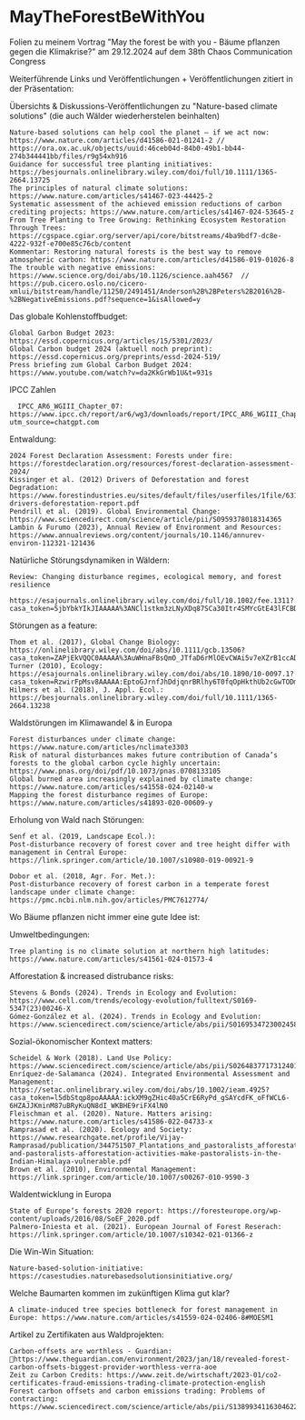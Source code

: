 # MayTheForestBeWithYou
Folien zu meinem Vortrag "May the forest be with you - Bäume pflanzen gegen die Klimakrise?" am 29.12.2024 auf dem 38th Chaos Communication Congress

Weiterführende Links und Veröffentlichungen + Veröffentlichungen zitiert in der Präsentation:

Übersichts & Diskussions-Veröffentlichungen zu "Nature-based climate solutions" (die auch Wälder wiederherstelen beinhalten)

    Nature-based solutions can help cool the planet — if we act now: https://www.nature.com/articles/d41586-021-01241-2 //  https://ora.ox.ac.uk/objects/uuid:46ceb04d-84b0-49b1-bb44-274b344441bb/files/r9g54xh916
    Guidance for successful tree planting initiatives: https://besjournals.onlinelibrary.wiley.com/doi/full/10.1111/1365-2664.13725
    The principles of natural climate solutions: https://www.nature.com/articles/s41467-023-44425-2
    Systematic assessment of the achieved emission reductions of carbon crediting projects: https://www.nature.com/articles/s41467-024-53645-z
    From Tree Planting to Tree Growing: Rethinking Ecosystem Restoration Through Trees: https://cgspace.cgiar.org/server/api/core/bitstreams/4ba9bdf7-dc8e-4222-932f-e700e85c76cb/content
    Kommentar: Restoring natural forests is the best way to remove atmospheric carbon: https://www.nature.com/articles/d41586-019-01026-8
    The trouble with negative emissions: https://www.science.org/doi/abs/10.1126/science.aah4567  // https://pub.cicero.oslo.no/cicero-xmlui/bitstream/handle/11250/2491451/Anderson%2B%2BPeters%2B2016%2B-%2BNegativeEmissions.pdf?sequence=1&isAllowed=y

Das globale Kohlenstoffbudget:

    Global Garbon Budget 2023: https://essd.copernicus.org/articles/15/5301/2023/
    Global Carbon budget 2024 (aktuell noch preprint): https://essd.copernicus.org/preprints/essd-2024-519/
    Press briefing zum Global Carbon Budget 2024: https://www.youtube.com/watch?v=da2KkGrWb1U&t=931s

IPCC Zahlen 

      IPCC_AR6_WGIII_Chapter_07:  https://www.ipcc.ch/report/ar6/wg3/downloads/report/IPCC_AR6_WGIII_Chapter_07.pdf?utm_source=chatgpt.com

Entwaldung:

    2024 Forest Declaration Assessment: Forests under fire: https://forestdeclaration.org/resources/forest-declaration-assessment-2024/
    Kissinger et al. (2012) Drivers of Deforestation and forest Degradation: https://www.forestindustries.eu/sites/default/files/userfiles/1file/6316-drivers-deforestation-report.pdf
    Pendrill et al. (2019). Global Environmental Change: https://www.sciencedirect.com/science/article/pii/S0959378018314365
    Lambin & Furumo (2023), Annual Review of Environment and Resources: https://www.annualreviews.org/content/journals/10.1146/annurev-environ-112321-121436

Natürliche Störungsdynamiken in Wäldern:

    Review: Changing disturbance regimes, ecological memory, and forest resilience 
            https://esajournals.onlinelibrary.wiley.com/doi/full/10.1002/fee.1311?casa_token=5jbYbkYIkJIAAAAA%3ANCl1stkm3zLNyXDq87SCa30Itr4SMYcGtE43lFCBDg34tqNG2ohQbIH2_5p7d5p5va4KIyUWfWaDBgwc

Störungen as a feature:

    Thom et al. (2017), Global Change Biology: https://onlinelibrary.wiley.com/doi/abs/10.1111/gcb.13506?casa_token=ZAPjEkVQQC0AAAAA%3AuWHnaFBsQmO_JTfaD6rMlOEvCWAi5v7eXZrB1ccADJVPhLFjWRxbHSJZgCjg5RgddAG5VS0ZomYF5VaG
    Turner (2010), Ecology: https://esajournals.onlinelibrary.wiley.com/doi/abs/10.1890/10-0097.1?casa_token=RzwirFpMsv8AAAAA:EptoGJrnfJhDdjqnrBRlhy6T0fqOpHkthUb2cGwTODm25T8lNSGbZtiiN2IMHrONwtwd1Wz3Q0tbv2cB
    Hilmers et al. (2018), J. Appl. Ecol.: https://besjournals.onlinelibrary.wiley.com/doi/full/10.1111/1365-2664.13238
    
         
Waldstörungen im Klimawandel & in Europa

    Forest disturbances under climate change: https://www.nature.com/articles/nclimate3303 
    Risk of natural disturbances makes future contribution of Canada’s forests to the global carbon cycle highly uncertain: https://www.pnas.org/doi/pdf/10.1073/pnas.0708133105
    Global burned area increasingly explained by climate change: https://www.nature.com/articles/s41558-024-02140-w
    Mapping the forest disturbance regimes of Europe: https://www.nature.com/articles/s41893-020-00609-y

Erholung von Wald nach Störungen:

    Senf et al. (2019, Landscape Ecol.): 
    Post-disturbance recovery of forest cover and tree height differ with management in Central Europe: https://link.springer.com/article/10.1007/s10980-019-00921-9 
    
    Dobor et al. (2018, Agr. For. Met.):
    Post-disturbance recovery of forest carbon in a temperate forest landscape under climate change: https://pmc.ncbi.nlm.nih.gov/articles/PMC7612774/
    
Wo Bäume pflanzen nicht immer eine gute Idee ist:

 Umweltbedingungen:

    Tree planting is no climate solution at northern high latitudes: https://www.nature.com/articles/s41561-024-01573-4

  Afforestation & increased distrubance risks:
  
    Stevens & Bonds (2024). Trends in Ecology and Evolution: https://www.cell.com/trends/ecology-evolution/fulltext/S0169-5347(23)00246-X
    Gómez-González et al. (2024). Trends in Ecology and Evolution: https://www.sciencedirect.com/science/article/abs/pii/S0169534723002458

  Sozial-ökonomischer Kontext matters: 

    Scheidel & Work (2018). Land Use Policy: https://www.sciencedirect.com/science/article/abs/pii/S0264837717312401
    Enríquez‐de‐Salamanca (2024). Integrated Environmental Assessment and Management: https://setac.onlinelibrary.wiley.com/doi/abs/10.1002/ieam.4925?casa_token=l5dbStqp8poAAAAA:ickXM9gZHic40a5CrE6RyPd_gSAYcdFK_oFfWCL6-6HZAJJKminM87uBRyKuQN8dI_WKBHE9riFX4lN0
    Fleischman et al. (2020). Nature. Matters arising: https://www.nature.com/articles/s41586-022-04733-x
    Ramprasad et al. (2020). Ecology and Society: https://www.researchgate.net/profile/Vijay-Ramprasad/publication/344751507_Plantations_and_pastoralists_afforestation_activities_make_pastoralists_in_the_Indian_Himalaya_vulnerable/links/5f8db768299bf1b53e32ac1c/Plantations-and-pastoralists-afforestation-activities-make-pastoralists-in-the-Indian-Himalaya-vulnerable.pdf
    Brown et al. (2010), Environmental Management: https://link.springer.com/article/10.1007/s00267-010-9590-3


Waldentwicklung in Europa

    State of Europe‘s forests 2020 report: https://foresteurope.org/wp-content/uploads/2016/08/SoEF_2020.pdf
    Palmero-Iniesta et al. (2021). European Journal of Forest Reserach: https://link.springer.com/article/10.1007/s10342-021-01366-z

Die Win-Win Situation:

    Nature-based-solution-initiative: https://casestudies.naturebasedsolutionsinitiative.org/


Welche Baumarten kommen im zukünftigen Klima gut klar?

    A climate-induced tree species bottleneck for forest management in Europe: https://www.nature.com/articles/s41559-024-02406-8#MOESM1

Artikel zu Zertifikaten aus Waldprojekten:
  
    Carbon-offsets are worthless - Guardian: https://www.theguardian.com/environment/2023/jan/18/revealed-forest-carbon-offsets-biggest-provider-worthless-verra-aoe
    Zeit zu Carbon Credits: https://www.zeit.de/wirtschaft/2023-01/co2-certificates-fraud-emissions-trading-climate-protection-english
    Forest carbon offsets and carbon emissions trading: Problems of contracting: https://www.sciencedirect.com/science/article/abs/pii/S1389934116304622


